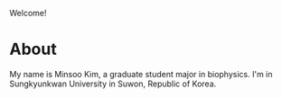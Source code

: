 Welcome!

# About
My name is Minsoo Kim, a graduate student major in biophysics.
I'm in Sungkyunkwan University in Suwon, Republic of Korea.
